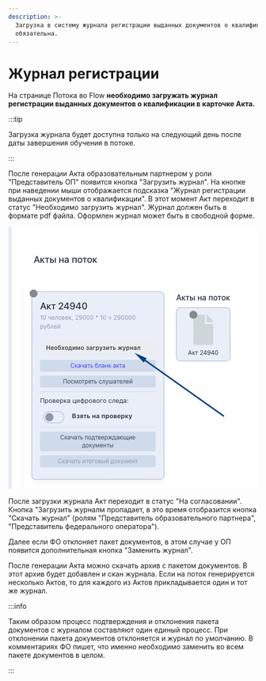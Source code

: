 ```yaml
---
description: >-
  Загрузка в систему журнала регистрации выданных документов о квалификации
  обязательна.
---
```


# Журнал регистрации

На странице Потока во Flow **необходимо загружать журнал регистрации выданных документов о квалификации в карточке Акта.**

:::tip

Загрузка журнала будет доступна только на следующий день после даты завершения обучения в потоке.

:::

После генерации Акта образовательным партнером у роли "Представитель ОП" появится кнопка "Загрузить журнал". На кнопке при наведении мыши отображается подсказка "Журнал регистрации выданных документов о квалификации". В этот момент Акт переходит в статус "Необходимо загрузить журнал". Журнал должен быть в формате pdf файла. Оформлен журнал может быть в свободной форме.

![](<../.gitbook/assets/image (10).png>)

После загрузки журнала Акт переходит в статус "На согласовании". Кнопка "Загрузить журналм пропадает, в это время отобразится кнопка "Скачать журнал" (ролям "Представитель образовательного партнера", "Представитель федерального оператора").

Далее если ФО отклоняет пакет документов, в этом случае у ОП появится дополнительная кнопка "Заменить журнал".

После генерации Акта можно скачать архив с пакетом документов. В этот архив будет добавлен и скан журнала. Если на поток генерируется несколько Актов, то для каждого из Актов прикладывается один и тот же журнал.

:::info

Таким образом процесс подтверждения и отклонения пакета документов с журналом составляют один единый процесс. При отклонении пакета документов отклоняется и журнал по умолчанию. В комментариях ФО пишет, что именно необходимо заменить во всем пакете документов в целом.

:::
